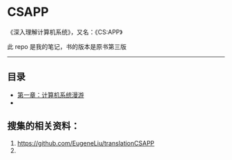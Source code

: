 # CSAPP

《深入理解计算机系统》，又名：《CS:APP》

此 repo 是我的笔记，书的版本是原书第三版

---

## 目录

- [第一章：计算机系统漫游](ch01/README.md)
- 

## 搜集的相关资料：

1. https://github.com/EugeneLiu/translationCSAPP
2. 